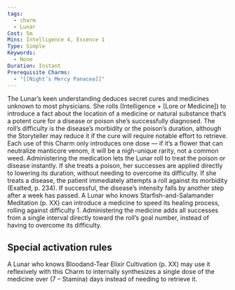 ```yaml
---
tags:
  - charm
  - Lunar
Cost: 5m
Mins: Intelligence 4, Essence 1
Type: Simple
Keywords:
  - None
Duration: Instant
Prerequisite Charms:
  - "[[Night’s Mercy Panacea]]"
---
```

The Lunar’s keen understanding deduces secret cures and medicines unknown to most physicians. She rolls (Intelligence + [Lore or Medicine]) to introduce a fact about the location of a medicine or natural substance that’s a potent cure for a disease or poison she’s successfully diagnosed. The roll’s difficulty is the disease’s morbidity or the poison’s duration, although the Storyteller may reduce it if the cure will require notable effort to retrieve. Each use of this Charm only introduces one dose — if it’s a flower that can neutralize manticore venom, it will be a nigh-unique rarity, not a common weed. Administering the medication lets the Lunar roll to treat the poison or disease instantly. If she treats a poison, her successes are applied directly to lowering its duration, without needing to overcome its difficulty. If she treats a disease, the patient immediately attempts a roll against its morbidity (Exalted, p. 234). If successful, the disease’s intensity falls by another step after a week has passed. A Lunar who knows Starfish-and-Salamander Meditation (p. XX) can introduce a medicine to speed its healing process, rolling against difficulty 1. Administering the medicine adds all successes from a single interval directly toward the roll’s goal number, instead of having to overcome its difficulty. 

## Special activation rules

A Lunar who knows Bloodand-Tear Elixir Cultivation (p. XX) may use it reflexively with this Charm to internally synthesizes a single dose of the medicine over (7 – Stamina) days instead of needing to retrieve it.